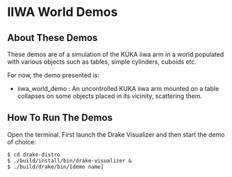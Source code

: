 # IIWA World Demos

## About These Demos

These demos are of a simulation of the KUKA iiwa arm in a world populated
with various objects such as tables, simple cylinders, cuboids etc.

For now, the demo presented is:

* iiwa_world_demo : An uncontrolled KUKA iiwa arm mounted on a table
collapses on some objects placed in its vicinity, scattering them.

## How To Run The Demos

Open the terminal. First launch the Drake Visualizer and then start the demo
of choice:

    $ cd drake-distro
    $ ./build/install/bin/drake-visualizer &
    $ ./build/drake/bin/[demo name]
